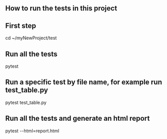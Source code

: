 ## How to run the tests in this project

## First step
cd ~/myNewProject/test

## Run all the tests

pytest 

## Run a specific test by file name, for example run test_table.py

pytest test_table.py  

## Run all the tests and generate an html report

pytest --html=report.html